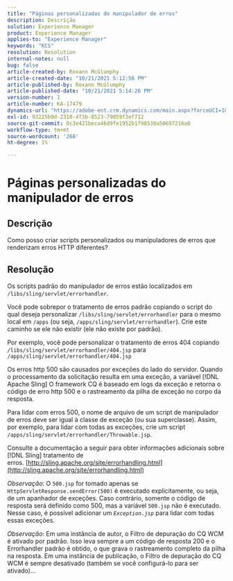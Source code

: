 ```yaml
---
title: "Páginas personalizadas do manipulador de erros"
description: Descrição
solution: Experience Manager
product: Experience Manager
applies-to: "Experience Manager"
keywords: "KCS"
resolution: Resolution
internal-notes: null
bug: false
article-created-by: Roxann McGlumphy
article-created-date: "10/21/2021 5:12:56 PM"
article-published-by: Roxann McGlumphy
article-published-date: "10/21/2021 5:14:26 PM"
version-number: 1
article-number: KA-17479
dynamics-url: "https://adobe-ent.crm.dynamics.com/main.aspx?forceUCI=1&pagetype=entityrecord&etn=knowledgearticle&id=4c665521-9232-ec11-b6e5-000d3a5ba97a"
exl-id: 93225b9d-2310-4f3b-8523-79059f3ef712
source-git-commit: 0c3e421beca46d9fe1952b1f98538a50697216a0
workflow-type: tm+mt
source-wordcount: '268'
ht-degree: 1%

---
```


# Páginas personalizadas do manipulador de erros

## Descrição


Como posso criar scripts personalizados ou manipuladores de erros que renderizam erros HTTP diferentes?


## Resolução


Os scripts padrão do manipulador de erros estão localizados em `/libs/sling/servlet/errorhandler`.

Você pode sobrepor o tratamento de erros padrão copiando o script do qual deseja personalizar `/libs/sling/servlet/errorhandler` para o mesmo local em `/apps` (ou seja, `/apps/sling/servlet/errorhandler`). Crie este caminho se ele não existir (ele não existe por padrão).

Por exemplo, você pode personalizar o tratamento de erros 404 copiando `/libs/sling/servlet/errorhandler/404.jsp` para `/apps/sling/servlet/errorhandler/404.jsp`

Os erros http 500 são causados por exceções do lado do servidor. Quando o processamento da solicitação resulta em uma exceção, a variável [!DNL Apache Sling] O framework CQ é baseado em logs da exceção e retorna o código de erro http 500 e o rastreamento da pilha de exceção no corpo da resposta.

Para lidar com erros 500, o nome de arquivo de um script de manipulador de erros deve ser igual à classe de exceção (ou sua superclasse). Assim, por exemplo, para lidar com todas as exceções, crie um script `/apps/sling/servlet/errorhandler/Throwable.jsp`.

Consulte a documentação a seguir para obter informações adicionais sobre [!DNL Sling] tratamento de erros. [http://sling.apache.org/site/errorhandling.html](http://sling.apache.org/site/errorhandling.html)

*Observação*: O `500.jsp` for tomado apenas se `HttpServletResponse.sendError(500)` é executado explicitamente, ou seja, de um apanhador de exceções.
Caso contrário, somente o código de resposta será definido como 500, mas a variável `500.jsp` não é executado.
Nesse caso, é possível adicionar um *`Exception.jsp`* para lidar com todas essas exceções.

*Observação*: Em uma instância de autor, o Filtro de depuração do CQ WCM é ativado por padrão. Isso leva sempre a um código de resposta 200 e o Errorhandler padrão é obtido, o que grava o rastreamento completo da pilha na resposta. Em uma instância de publicação, o Filtro de depuração do CQ WCM é sempre desativado (também se você configurá-lo para ser ativado)...
